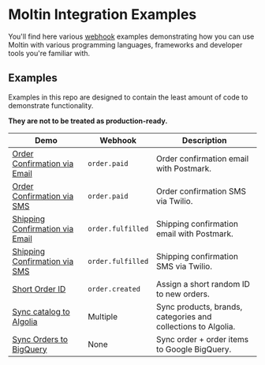 # Moltin Integration Examples

You'll find here various [webhook](https://docs.moltin.com/advanced/events) examples demonstrating how you can use Moltin with various programming languages, frameworks and developer tools you're familiar with.

## Examples

Examples in this repo are designed to contain the least amount of code to demonstrate functionality.

**They are not to be treated as production-ready.**

| Demo                                                            | Webhook           | Description                                                   |
| --------------------------------------------------------------- | ----------------- | ------------------------------------------------------------- |
| [Order Confirmation via Email](/order-confirmation-email)       | `order.paid`      | Order confirmation email with Postmark.                       |
| [Order Confirmation via SMS](/order-confirmation-sms)           | `order.paid`      | Order confirmation SMS via Twilio.                            |
| [Shipping Confirmation via Email](/shipping-confirmation-email) | `order.fulfilled` | Shipping confirmation email with Postmark.                    |
| [Shipping Confirmation via SMS](/shipping-confirmation-sms)     | `order.fulfilled` | Shipping confirmation SMS via Twilio.                         |
| [Short Order ID](/short-order-id)                               | `order.created`   | Assign a short random ID to new orders.                       |
| [Sync catalog to Algolia](/sync-catalog-to-algolia)             | Multiple          | Sync products, brands, categories and collections to Algolia. |
| [Sync Orders to BigQuery](/sync-orders-to-big-query)            | None              | Sync order + order items to Google BigQuery.                  |
